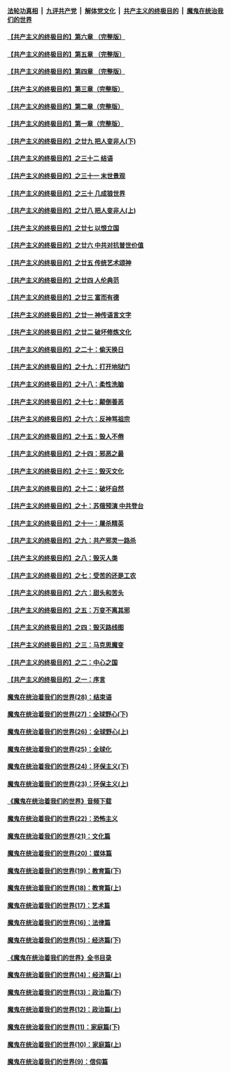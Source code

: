 ####  [法轮功真相](../../../../basic/blob/master/README.md?t=06151431) &nbsp;|&nbsp; [九评共产党](../../../../9ping.md/blob/master/README.md?t=06151431) &nbsp;|&nbsp; [解体党文化](../../../../jtdwh.md/blob/master/README.md?t=06151431)  &nbsp;|&nbsp; [共产主义的终极目的](../../../../gczydzjmd.md/blob/master/README.md?t=06151431) &nbsp;|&nbsp; [魔鬼在统治我们的世界](../../../../mgztzwmdsj.md/blob/master/README.md?t=06151431) 

#### [【共产主义的终极目的】第六章 （完整版）](../pages/nsc422/n11428913.md?t=06151431) 

#### [【共产主义的终极目的】第五章 （完整版）](../pages/nsc422/n11428912.md?t=06151431) 

#### [【共产主义的终极目的】第四章 （完整版）](../pages/nsc422/n11428907.md?t=06151431) 

#### [【共产主义的终极目的】第三章（完整版）](../pages/nsc422/n11428848.md?t=06151431) 

#### [【共产主义的终极目的】第二章（完整版）](../pages/nsc422/n11428831.md?t=06151431) 

#### [【共产主义的终极目的】第一章（完整版）](../pages/nsc422/n11417651.md?t=06151431) 

#### [【共产主义的终极目的】之廿九 把人变非人(下)](../pages/nsc422/n11344140.md?t=06151431) 

#### [【共产主义的终极目的】之三十二 结语](../pages/nsc422/n11360535.md?t=06151431) 

#### [【共产主义的终极目的】之三十一 末世景观](../pages/nsc422/n11351129.md?t=06151431) 

#### [【共产主义的终极目的】之三十 几成狼世界](../pages/nsc422/n11348280.md?t=06151431) 

#### [【共产主义的终极目的】之廿八 把人变非人(上)](../pages/nsc422/n11340492.md?t=06151431) 

#### [【共产主义的终极目的】之廿七 以恨立国](../pages/nsc422/n11336944.md?t=06151431) 

#### [【共产主义的终极目的】之廿六 中共对抗普世价值](../pages/nsc422/n11324785.md?t=06151431) 

#### [【共产主义的终极目的】之廿五 传统艺术颂神](../pages/nsc422/n11296396.md?t=06151431) 

#### [【共产主义的终极目的】之廿四 人伦典范](../pages/nsc422/n11296397.md?t=06151431) 

#### [【共产主义的终极目的】之廿三 富而有德](../pages/nsc422/n11283598.md?t=06151431) 

#### [【共产主义的终极目的】之廿一 神传语言文字](../pages/nsc422/n11263265.md?t=06151431) 

#### [【共产主义的终极目的】之廿二 破坏修炼文化](../pages/nsc422/n11245728.md?t=06151431) 

#### [【共产主义的终极目的】之二十：偷天换日](../pages/nsc422/n11238846.md?t=06151431) 

#### [【共产主义的终极目的】之十九：打开地狱门](../pages/nsc422/n11206376.md?t=06151431) 

#### [【共产主义的终极目的】之十八：柔性洗脑](../pages/nsc422/n11199994.md?t=06151431) 

#### [【共产主义的终极目的】之十七：颠倒善恶](../pages/nsc422/n11179782.md?t=06151431) 

#### [【共产主义的终极目的】之十六：反神骂祖宗](../pages/nsc422/n11166798.md?t=06151431) 

#### [【共产主义的终极目的】之十五：毁人不倦](../pages/nsc422/n11166792.md?t=06151431) 

#### [【共产主义的终极目的】之十四：邪恶之最](../pages/nsc422/n11150249.md?t=06151431) 

#### [【共产主义的终极目的】之十三：毁灭文化](../pages/nsc422/n11135227.md?t=06151431) 

#### [【共产主义的终极目的】之十二：破坏自然](../pages/nsc422/n11135214.md?t=06151431) 

#### [【共产主义的终极目的】之十：苏俄预演 中共登台](../pages/nsc422/n11118424.md?t=06151431) 

#### [【共产主义的终极目的】之十一：屠杀精英](../pages/nsc422/n11118442.md?t=06151431) 

#### [【共产主义的终极目的】之九：共产邪灵一路杀](../pages/nsc422/n11114139.md?t=06151431) 

#### [【共产主义的终极目的】之八：毁灭人类](../pages/nsc422/n11108503.md?t=06151431) 

#### [【共产主义的终极目的】之七：受苦的还是工农](../pages/nsc422/n11101809.md?t=06151431) 

#### [【共产主义的终极目的】之六：甜头和苦头](../pages/nsc422/n11096971.md?t=06151431) 

#### [【共产主义的终极目的】之五：万变不离其邪](../pages/nsc422/n11091285.md?t=06151431) 

#### [【共产主义的终极目的】之四：毁灭路线图](../pages/nsc422/n11086284.md?t=06151431) 

#### [【共产主义的终极目的】之三：马克思魔变](../pages/nsc422/n11061941.md?t=06151431) 

#### [【共产主义的终极目的】之二：中心之国](../pages/nsc422/n11047728.md?t=06151431) 

#### [【共产主义的终极目的】之一：序言](../pages/nsc422/n11086077.md?t=06151431) 

#### [魔鬼在统治着我们的世界(28)：结束语](../pages/nsc422/n10936246.md?t=06151431) 

#### [魔鬼在统治着我们的世界(27)：全球野心(下)](../pages/nsc422/n10928319.md?t=06151431) 

#### [魔鬼在统治着我们的世界(26)：全球野心(上)](../pages/nsc422/n10900318.md?t=06151431) 

#### [魔鬼在统治着我们的世界(25)：全球化](../pages/nsc422/n10788205.md?t=06151431) 

#### [魔鬼在统治着我们的世界(24)：环保主义(下)](../pages/nsc422/n10695307.md?t=06151431) 

#### [魔鬼在统治着我们的世界(23)：环保主义(上)](../pages/nsc422/n10688613.md?t=06151431) 

#### [《魔鬼在统治着我们的世界》音频下载](../pages/nsc422/n10635553.md?t=06151431) 

#### [魔鬼在统治着我们的世界(22)：恐怖主义](../pages/nsc422/n10614727.md?t=06151431) 

#### [魔鬼在统治着我们的世界(21)：文化篇](../pages/nsc422/n10597706.md?t=06151431) 

#### [魔鬼在统治着我们的世界(20)：媒体篇](../pages/nsc422/n10586579.md?t=06151431) 

#### [魔鬼在统治着我们的世界(19)：教育篇(下)](../pages/nsc422/n10564808.md?t=06151431) 

#### [魔鬼在统治着我们的世界(18)：教育篇(上)](../pages/nsc422/n10526970.md?t=06151431) 

#### [魔鬼在统治着我们的世界(17)：艺术篇](../pages/nsc422/n10499093.md?t=06151431) 

#### [魔鬼在统治着我们的世界(16)：法律篇](../pages/nsc422/n10485969.md?t=06151431) 

#### [魔鬼在统治着我们的世界(15)：经济篇(下)](../pages/nsc422/n10469975.md?t=06151431) 

#### [《魔鬼在统治着我们的世界》全书目录](../pages/nsc422/n10464261.md?t=06151431) 

#### [魔鬼在统治着我们的世界(14)：经济篇(上)](../pages/nsc422/n10457370.md?t=06151431) 

#### [魔鬼在统治着我们的世界(13)：政治篇(下)](../pages/nsc422/n10448270.md?t=06151431) 

#### [魔鬼在统治着我们的世界(12)：政治篇(上)](../pages/nsc422/n10444576.md?t=06151431) 

#### [魔鬼在统治着我们的世界(11)：家庭篇(下)](../pages/nsc422/n10440961.md?t=06151431) 

#### [魔鬼在统治着我们的世界(10)：家庭篇(上)](../pages/nsc422/n10435448.md?t=06151431) 

#### [魔鬼在统治着我们的世界(9)：信仰篇](../pages/nsc422/n10432159.md?t=06151431) 


